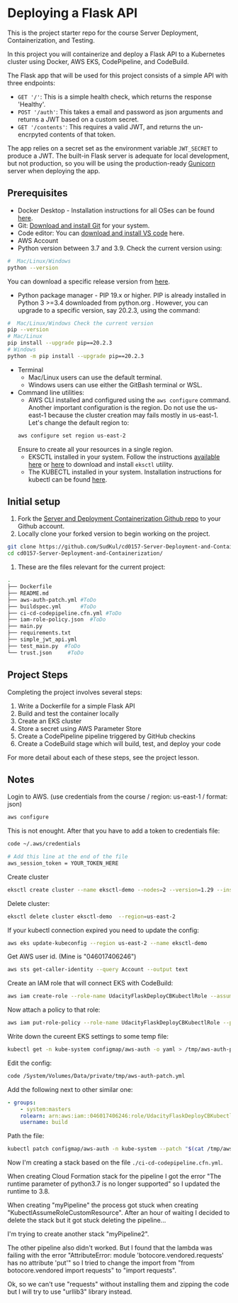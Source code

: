 # Deploying a Flask API

This is the project starter repo for the course Server Deployment, Containerization, and Testing.

In this project you will containerize and deploy a Flask API to a Kubernetes cluster using Docker, AWS EKS, CodePipeline, and CodeBuild.

The Flask app that will be used for this project consists of a simple API with three endpoints:

- `GET '/'`: This is a simple health check, which returns the response 'Healthy'. 
- `POST '/auth'`: This takes a email and password as json arguments and returns a JWT based on a custom secret.
- `GET '/contents'`: This requires a valid JWT, and returns the un-encrpyted contents of that token. 

The app relies on a secret set as the environment variable `JWT_SECRET` to produce a JWT. The built-in Flask server is adequate for local development, but not production, so you will be using the production-ready [Gunicorn](https://gunicorn.org/) server when deploying the app.



## Prerequisites

* Docker Desktop - Installation instructions for all OSes can be found <a href="https://docs.docker.com/install/" target="_blank">here</a>.
* Git: <a href="https://git-scm.com/downloads" target="_blank">Download and install Git</a> for your system. 
* Code editor: You can <a href="https://code.visualstudio.com/download" target="_blank">download and install VS code</a> here.
* AWS Account
* Python version between 3.7 and 3.9. Check the current version using:
```bash
#  Mac/Linux/Windows 
python --version
```
You can download a specific release version from <a href="https://www.python.org/downloads/" target="_blank">here</a>.

* Python package manager - PIP 19.x or higher. PIP is already installed in Python 3 >=3.4 downloaded from python.org . However, you can upgrade to a specific version, say 20.2.3, using the command:
```bash
#  Mac/Linux/Windows Check the current version
pip --version
# Mac/Linux
pip install --upgrade pip==20.2.3
# Windows
python -m pip install --upgrade pip==20.2.3
```
* Terminal
   * Mac/Linux users can use the default terminal.
   * Windows users can use either the GitBash terminal or WSL. 
* Command line utilities:
  * AWS CLI installed and configured using the `aws configure` command. Another important configuration is the region. Do not use the us-east-1 because the cluster creation may fails mostly in us-east-1. Let's change the default region to:
  ```bash
  aws configure set region us-east-2  
  ```
  Ensure to create all your resources in a single region. 
  * EKSCTL installed in your system. Follow the instructions [available here](https://docs.aws.amazon.com/eks/latest/userguide/eksctl.html#installing-eksctl) or <a href="https://eksctl.io/introduction/#installation" target="_blank">here</a> to download and install `eksctl` utility. 
  * The KUBECTL installed in your system. Installation instructions for kubectl can be found <a href="https://kubernetes.io/docs/tasks/tools/install-kubectl/" target="_blank">here</a>. 


## Initial setup

1. Fork the <a href="https://github.com/udacity/cd0157-Server-Deployment-and-Containerization" target="_blank">Server and Deployment Containerization Github repo</a> to your Github account.
1. Locally clone your forked version to begin working on the project.
```bash
git clone https://github.com/SudKul/cd0157-Server-Deployment-and-Containerization.git
cd cd0157-Server-Deployment-and-Containerization/
```
1. These are the files relevant for the current project:
```bash
.
├── Dockerfile 
├── README.md
├── aws-auth-patch.yml #ToDo
├── buildspec.yml      #ToDo
├── ci-cd-codepipeline.cfn.yml #ToDo
├── iam-role-policy.json  #ToDo
├── main.py
├── requirements.txt
├── simple_jwt_api.yml
├── test_main.py  #ToDo
└── trust.json     #ToDo 
```

     
## Project Steps

Completing the project involves several steps:

1. Write a Dockerfile for a simple Flask API
2. Build and test the container locally
3. Create an EKS cluster
4. Store a secret using AWS Parameter Store
5. Create a CodePipeline pipeline triggered by GitHub checkins
6. Create a CodeBuild stage which will build, test, and deploy your code

For more detail about each of these steps, see the project lesson.

## Notes

Login to AWS. (use credentials from the course / region: us-east-1 / format: json)

```bash
aws configure
```

This is not enought. After that you have to add a token to credentials file:

```bash
code ~/.aws/credentials

# Add this line at the end of the file
aws_session_token = YOUR_TOKEN_HERE
```

Create cluster

```bash
eksctl create cluster --name eksctl-demo --nodes=2 --version=1.29 --instance-types=t2.micro --region=us-east-2
```

Delete cluster:

```bash
eksctl delete cluster eksctl-demo  --region=us-east-2
```

If your kubectl connection expired you need to update the config:

```bash
aws eks update-kubeconfig --region us-east-2 --name eksctl-demo
```

Get AWS user id. (Mine is "046017406246")

```bash
aws sts get-caller-identity --query Account --output text
```

Create an IAM role that will connect EKS with CodeBuild:

```bash
aws iam create-role --role-name UdacityFlaskDeployCBKubectlRole --assume-role-policy-document file://trust.json --output text --query 'Role.Arn'
```

Now attach a policy to that role:

```bash
aws iam put-role-policy --role-name UdacityFlaskDeployCBKubectlRole --policy-name eks-describe --policy-document file://iam-role-policy.json
```

Write down the cureent EKS settings to some temp file:

```bash
kubectl get -n kube-system configmap/aws-auth -o yaml > /tmp/aws-auth-patch.yml
```

Edit the config:

```bash
code /System/Volumes/Data/private/tmp/aws-auth-patch.yml
```

Add the following next to other similar one:

```yaml
- groups:
   	- system:masters
   	rolearn: arn:aws:iam::046017406246:role/UdacityFlaskDeployCBKubectlRole
   	username: build  
```

Path the file:

```bash
kubectl patch configmap/aws-auth -n kube-system --patch "$(cat /tmp/aws-auth-patch.yml)"
```

Now I'm creating a stack based on the file `./ci-cd-codepipeline.cfn.yml`.

When creating Cloud Formation stack for the pipeline I got the error "The runtime parameter of python3.7 is no longer supported" so I updated the runtime to 3.8.

When creating "myPipeline" the process got stuck when creating "KubectlAssumeRoleCustomResource". After an hour of waiting I decided to delete the stack but it got stuck deleting the pipeline...

I'm trying to create another stack "myPipeline2".

The other pipeline also didn't worked. But I found that the lambda was failing with the error "AttributeError: module 'botocore.vendored.requests' has no attribute 'put'" so I tried to change the import from "from botocore.vendored import requests" to "import requests".

Ok, so we can't use "requests" without installing them and zipping the code but I will try to use "urllib3" library instead.